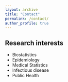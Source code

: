 ```yaml
---
layout: archive
title: "Contact"
permalink: /contact/
author_profile: true
---
```


## Research interests

* Biostatistics
* Epidemiology
* Medical Statistics
* Infectious disease
* Public Health
